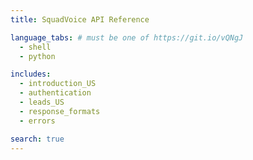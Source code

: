 ```yaml
---
title: SquadVoice API Reference

language_tabs: # must be one of https://git.io/vQNgJ
  - shell
  - python

includes:
  - introduction_US
  - authentication
  - leads_US
  - response_formats
  - errors

search: true
---
```

